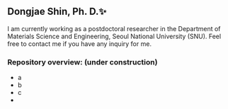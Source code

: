 ## Dongjae Shin, Ph. D.✨

I am currently working as a postdoctoral researcher in the Department of Materials Science and Engineering, Seoul National University (SNU). Feel free to contact me if you have any inquiry for me.

### Repository overview: (under construction)
- a
- b
- c
- 


<!--
**dongjae-shin/dongjae-shin** is a ✨ _special_ ✨ repository because its `README.md` (this file) appears on your GitHub profile.

Here are some ideas to get you started:

- 🔭 I’m currently working on ...
- 🌱 I’m currently learning ...
- 👯 I’m looking to collaborate on ...
- 🤔 I’m looking for help with ...
- 💬 Ask me about ...
- 📫 How to reach me: ...
- 😄 Pronouns: ...
- ⚡ Fun fact: ...
-->
